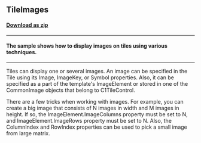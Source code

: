 ## TileImages
#### [Download as zip](https://grapecity.github.io/DownGit/#/home?url=https://github.com/GrapeCity/ComponentOne-WinForms-Samples/tree/master/NetFramework\Tile\CS\TileImages)
____
#### The sample shows how to display images on tiles using various techniques.
____
Tiles can display one or several images. An image can be specified in the Tile using its Image, ImageKey, or Symbol properties. Also, it can be specified as a part of the template's ImageElement or stored in one of the CommonImage objects that belong to C1TileControl. 

There are a few tricks when working with images. For example, you can create a big image that consists of N images in width and M images in height. If so, the ImageElement.ImageColumns property must be set to N, and ImageElement.ImageRows property must be set to N. Also, the ColumnIndex and RowIndex properties can be used to pick a small image from large matrix. 